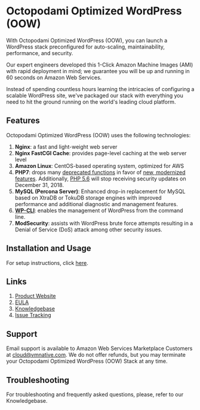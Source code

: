 # Octopodami Optimized WordPress (OOW)

With Octopodami Optimized WordPress (OOW), you can launch a WordPress stack preconfigured for auto-scaling, maintainability, performance, and security.

Our expert engineers developed this 1-Click Amazon Machine Images (AMI) with rapid deployment in mind; we guarantee you will be up and running in 60 seconds on Amazon Web Services.

Instead of spending countless hours learning the intricacies of configuring a scalable WordPress site, we've packaged our stack with everything you need to hit the ground running on the world's leading cloud platform.

## Features

Octopodami Optimized WordPress (OOW) uses the following technologies:

1. **Nginx**: a fast and light-weight web server
2. **Nginx FastCGI Cache**: provides page-level caching at the web server level
3. **Amazon Linux**: CentOS-based operating system, optimized for AWS
4. **PHP7**: drops many [deprecated functions](https://secure.php.net/manual/en/migration70.deprecated.php) in favor of [new, modernized features](https://secure.php.net/manual/en/migration70.new-features.php). Additionally, [PHP 5.6](https://secure.php.net/supported-versions.php) will stop receiving security updates on December 31, 2018.
5. **MySQL (Percona Server)**: Enhanced drop-in replacement for MySQL based on XtraDB or TokuDB storage engines with improved performance and additional diagnostic and management features.
6. **[WP-CLI](https://wp-cli.org/)**: enables the management of WordPress from the command line.
7. **ModSecurity**: assists with WordPress brute force attempts resulting in a Denial of Service (DoS) attack among other security issues.

## Installation and Usage

For setup instructions, click [here](setup.md).

## Links

1. [Product Website](https://www.cloudeya.co.uk/oow/)
2. [EULA](https://s3.amazonaws.com/tug-public-documents/octopodamiEULA.txt)
3. [Knowledgebase](https://gitlab.com/cloudeya/octopodami-optimized-wordpress/-/wikis/home)
4. [Issue Tracking](https://gitlab.com/cloudeya/octopodami-optimized-wordpress/-/issues)

## Support

Email support is available to Amazon Web Services Marketplace Customers at [cloud@vmnative.com](mailto:cloud@vmnative.com). We do not offer refunds, but you may terminate your Octopodami Optimized WordPress (OOW) Stack at any time.

## Troubleshooting

For troubleshooting and frequently asked questions, please, refer to our Knowledgebase.
